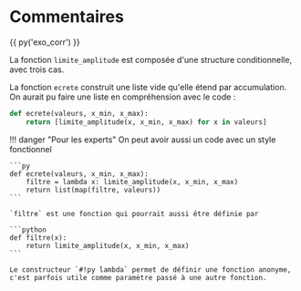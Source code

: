 # Commentaires

{{ py('exo_corr') }}

La fonction `limite_amplitude` est composée d'une structure conditionnelle, avec trois cas.

La fonction `ecrete` construit une liste vide qu'elle étend par accumulation. On aurait pu faire une liste en compréhension avec le code :

```py
def ecrete(valeurs, x_min, x_max):
    return [limite_amplitude(x, x_min, x_max) for x in valeurs]
```

!!! danger "Pour les experts"
    On peut avoir aussi un code avec un style fonctionnel

    ```py
    def ecrete(valeurs, x_min, x_max):
        filtre = lambda x: limite_amplitude(x, x_min, x_max)
        return list(map(filtre, valeurs))
    ```

    `filtre` est une fonction qui pourrait aussi être définie par

    ```python
    def filtre(x):
        return limite_amplitude(x, x_min, x_max)
    ```

    Le constructeur `#!py lambda` permet de définir une fonction anonyme, c'est parfois utile comme paramètre passé à une autre fonction.
